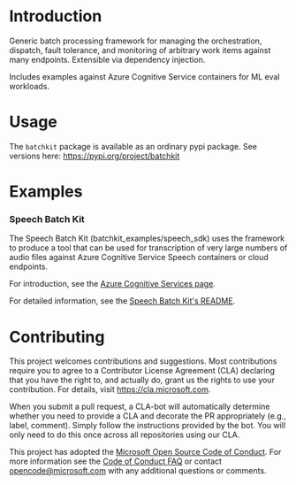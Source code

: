 # Introduction

Generic batch processing framework for managing the orchestration, dispatch, fault tolerance, and monitoring of 
arbitrary work items against many endpoints. Extensible via dependency injection. 

Includes examples against Azure Cognitive Service containers for ML eval workloads.

# Usage

The `batchkit` package is available as an ordinary pypi package. See versions here: https://pypi.org/project/batchkit

# Examples

### Speech Batch Kit
The Speech Batch Kit (batchkit_examples/speech_sdk) uses the framework to produce a tool that can be used for
transcription of very large numbers of audio files against Azure Cognitive Service Speech containers or cloud endpoints.

For introduction, see the [Azure Cognitive Services page](https://docs.microsoft.com/azure/cognitive-services/speech-service/speech-container-batch-processing).

For detailed information, see the [Speech Batch Kit's README](https://github.com/microsoft/batch-processing-kit/blob/master/batchkit_examples/speech_sdk/README.md).

# Contributing

This project welcomes contributions and suggestions. Most contributions require you to
agree to a Contributor License Agreement (CLA) declaring that you have the right to,
and actually do, grant us the rights to use your contribution. For details, visit
https://cla.microsoft.com.

When you submit a pull request, a CLA-bot will automatically determine whether you need
to provide a CLA and decorate the PR appropriately (e.g., label, comment). Simply follow the
instructions provided by the bot. You will only need to do this once across all repositories using our CLA.

This project has adopted the [Microsoft Open Source Code of Conduct](https://opensource.microsoft.com/codeofconduct/).
For more information see the [Code of Conduct FAQ](https://opensource.microsoft.com/codeofconduct/faq/)
or contact [opencode@microsoft.com](mailto:opencode@microsoft.com) with any additional questions or comments.
